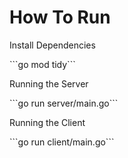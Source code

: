 # How To Run
<p>Install Dependencies</p>
<p>
```go mod tidy```
</p>
<p>Running the Server</p>
```go run server/main.go```
<p>Running the Client</p>
```go run client/main.go```
